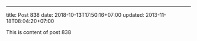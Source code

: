---
title: Post 838
date: 2018-10-13T17:50:16+07:00
updated: 2013-11-18T08:04:20+07:00

This is content of post 838